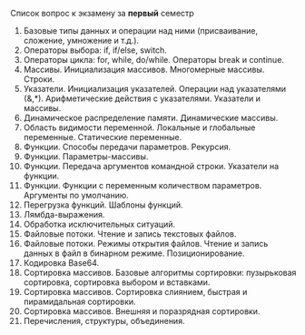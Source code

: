 Список вопрос к экзамену за **первый** семестр

1. Базовые типы данных и операции над ними (присваивание, сложение, умножение и т.д.).
2. Операторы выбора: if, if/else, switch.
3. Операторы цикла: for, while, do/while. Операторы break и continue.
4. Массивы. Инициализация массивов. Многомерные массивы. Строки.
5. Указатели. Инициализация указателей. Операции над указателями (&,\*). Арифметические действия с указателями. Указатели и массивы.
6. Динамическое распределение памяти. Динамические массивы.
7. Область видимости переменной. Локальные и глобальные переменные. Статические переменные.
8. Функции. Способы передачи параметров. Рекурсия.
9. Функции. Параметры-массивы.
10. Функции. Передача аргументов командной строки. Указатели на функции.
11. Функции. Функции с переменным количеством параметров. Аргументы по умолчанию.
12. Перегрузка функций. Шаблоны функций.
13. Лямбда-выражения.
14. Обработка исключительных ситуаций.
15. Файловые потоки. Чтение и запись текстовых файлов.
16. Файловые потоки. Режимы открытия файлов. Чтение и запись данных в файл в бинарном режиме. Позиционирование.
17. Кодировка Base64.
18. Сортировка массивов. Базовые алгоритмы сортировки: пузырьковая сортировка, сортировка выбором и вставками.
19. Сортировка массивов. Сортировка слиянием, быстрая и пирамидальная сортировки.
20. Сортировка массивов. Внешняя и поразрядная сортировки.
21. Перечисления, структуры, объединения.
